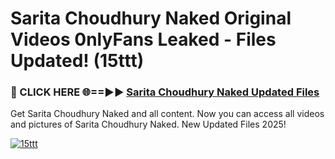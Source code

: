 # Sarita Choudhury Naked Original Videos 0nlyFans Leaked - Files Updated! (15ttt)

<h3>🔴 CLICK HERE 🌐==►► <a href="https://tinyurl.com/yckcrads" rel="nofollow">Sarita Choudhury Naked Updated Files</a></h3>

Get Sarita Choudhury Naked and all content. Now you can access all videos and pictures of Sarita Choudhury Naked. New Updated Files 2025!

[![15ttt](https://i.imgur.com/hpKpOFt.gif)](https://tinyurl.com/yckcrads)
